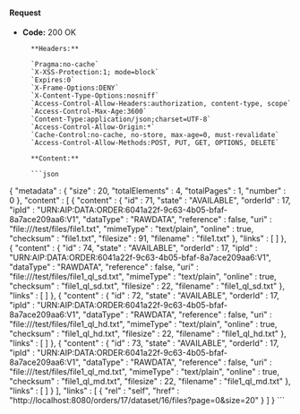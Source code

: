 #### Request

* **Code:** 200 OK

        **Headers:**

        `Pragma:no-cache`
        `X-XSS-Protection:1; mode=block`
        `Expires:0`
        `X-Frame-Options:DENY`
        `X-Content-Type-Options:nosniff`
        `Access-Control-Allow-Headers:authorization, content-type, scope`
        `Access-Control-Max-Age:3600`
        `Content-Type:application/json;charset=UTF-8`
        `Access-Control-Allow-Origin:*`
        `Cache-Control:no-cache, no-store, max-age=0, must-revalidate`
        `Access-Control-Allow-Methods:POST, PUT, GET, OPTIONS, DELETE`

        **Content:**

        ```json
    
{
  "metadata" : {
    "size" : 20,
    "totalElements" : 4,
    "totalPages" : 1,
    "number" : 0
  },
  "content" : [ {
    "content" : {
      "id" : 71,
      "state" : "AVAILABLE",
      "orderId" : 17,
      "ipId" : "URN:AIP:DATA:ORDER:6041a22f-9c63-4b05-bfaf-8a7ace209aa6:V1",
      "dataType" : "RAWDATA",
      "reference" : false,
      "uri" : "file:///test/files/file1.txt",
      "mimeType" : "text/plain",
      "online" : true,
      "checksum" : "file1.txt",
      "filesize" : 91,
      "filename" : "file1.txt"
    },
    "links" : [ ]
  }, {
    "content" : {
      "id" : 74,
      "state" : "AVAILABLE",
      "orderId" : 17,
      "ipId" : "URN:AIP:DATA:ORDER:6041a22f-9c63-4b05-bfaf-8a7ace209aa6:V1",
      "dataType" : "RAWDATA",
      "reference" : false,
      "uri" : "file:///test/files/file1_ql_sd.txt",
      "mimeType" : "text/plain",
      "online" : true,
      "checksum" : "file1_ql_sd.txt",
      "filesize" : 22,
      "filename" : "file1_ql_sd.txt"
    },
    "links" : [ ]
  }, {
    "content" : {
      "id" : 72,
      "state" : "AVAILABLE",
      "orderId" : 17,
      "ipId" : "URN:AIP:DATA:ORDER:6041a22f-9c63-4b05-bfaf-8a7ace209aa6:V1",
      "dataType" : "RAWDATA",
      "reference" : false,
      "uri" : "file:///test/files/file1_ql_hd.txt",
      "mimeType" : "text/plain",
      "online" : true,
      "checksum" : "file1_ql_hd.txt",
      "filesize" : 22,
      "filename" : "file1_ql_hd.txt"
    },
    "links" : [ ]
  }, {
    "content" : {
      "id" : 73,
      "state" : "AVAILABLE",
      "orderId" : 17,
      "ipId" : "URN:AIP:DATA:ORDER:6041a22f-9c63-4b05-bfaf-8a7ace209aa6:V1",
      "dataType" : "RAWDATA",
      "reference" : false,
      "uri" : "file:///test/files/file1_ql_md.txt",
      "mimeType" : "text/plain",
      "online" : true,
      "checksum" : "file1_ql_md.txt",
      "filesize" : 22,
      "filename" : "file1_ql_md.txt"
    },
    "links" : [ ]
  } ],
  "links" : [ {
    "rel" : "self",
    "href" : "http://localhost:8080/orders/17/dataset/16/files?page=0&size=20"
  } ]
}
        ```
